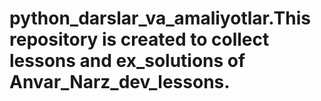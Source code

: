 # python_darslar_va_amaliyotlar.This repository is created to collect lessons and ex_solutions of Anvar_Narz_dev_lessons.
